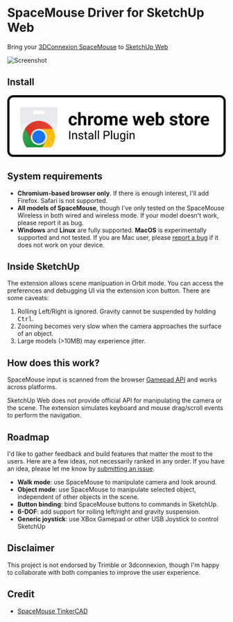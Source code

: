 # SpaceMouse Driver for SketchUp Web

Bring your [3DConnexion SpaceMouse](https://3dconnexion.com/us/spacemouse/) to [SketchUp Web](https://app.sketchup.com)

![Screenshot](../../media/sketchup/Comp.png)

## Install

[![Install widget from Chrome Web Store](../../media/sketchup/install-badge.svg)](https://chrome.google.com/webstore/detail/spacemouse-driver-for-ske/ggjjgcdhnigahiokgcknccnkcddgjknf)

## System requirements

- **Chromium-based browser only**. If there is enough interest, I'll add Firefox. Safari is not supported.
- **All models of SpaceMouse**, though I've only tested on the SpaceMouse Wireless in both wired and wireless mode. If your model doesn't work, please report it as bug.
- **Windows** and **Linux** are fully supported. **MacOS** is experimentally supported and not tested. If you are Mac user, please [report a bug](https://github.com/chuanqisun/sketchup-web-spacemouse/issues/new) if it does not work on your device.

## Inside SketchUp

The extension allows scene manipuation in Orbit mode. You can access the preferences and debugging UI via the extension icon button. There are some caveats:

1. Rolling Left/Right is ignored. Gravity cannot be suspended by holding <kbd>Ctrl</kbd>.
2. Zooming becomes very slow when the camera approaches the surface of an object.
3. Large models (>10MB) may experience jitter.

## How does this work?

SpaceMouse input is scanned from the browser [Gamepad API](https://developer.mozilla.org/en-US/docs/Web/API/Navigator/getGamepads) and works across platforms.

SketchUp Web does not provide official API for manipulating the camera or the scene. The extension simulates keyboard and mouse drag/scroll events to perform the navigation.

## Roadmap

I'd like to gather feedback and build features that matter the most to the users. Here are a few ideas, not necessarily ranked in any order. If you have an idea, please let me know by [submitting an issue](https://github.com/chuanqisun/sketchup-web-spacemouse/issues/new).

- **Walk mode**: use SpaceMouse to manipulate camera and look around.
- **Object mode**: use SpaceMouse to manipulate selected object, independent of other objects in the scene.
- **Button binding**: bind SpaceMouse buttons to commands in SketchUp.
- **6-DOF**: add support for rolling left/right and gravity suspension.
- **Generic joystick**: use XBox Gamepad or other USB Joystick to control SketchUp

## Disclaimer

This project is not endorsed by Trimble or 3dconnexion, though I'm happy to collaborate with both companies to improve the user experience.

## Credit

- [SpaceMouse TinkerCAD](https://github.com/arpruss/spacemouse-tinkercad)
